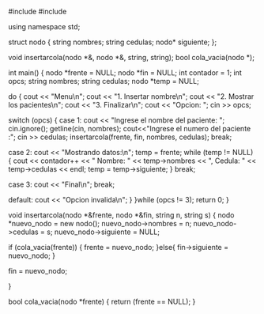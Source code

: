 #include <iostream>
#include <string>

using namespace std;

struct nodo {
string nombres; 
string cedulas;
nodo* siguiente;
};

void insertarcola(nodo *&, nodo *&, string, string);
bool cola_vacia(nodo *);

int main() {
nodo *frente = NULL;
nodo *fin = NULL;
int contador = 1; 
int opcs;
string nombres; 
string cedulas;
nodo *temp = NULL;

do {
cout << "Menu\n";
cout << "1. Insertar nombre\n";
cout << "2. Mostrar los pacientes\n";
cout << "3. Finalizar\n";
cout << "Opcion: ";
cin >> opcs;

switch (opcs) {
case 1:
cout << "Ingrese el nombre del paciente: ";
cin.ignore(); 
getline(cin, nombres); 
cout<<"Ingrese el numero del paciente :";
cin >> cedulas;
insertarcola(frente, fin, nombres, cedulas);
    break;

case 2:
cout << "Mostrando datos:\n";
temp = frente;
while (temp != NULL) {
cout << contador++ << " Nombre: " << temp->nombres << ", Cedula: " << temp->cedulas << endl;
temp = temp->siguiente;
}
    break;

case 3:
cout << "Final\n";
    break;

default:
cout << "Opcion invalida\n";
    }
}while (opcs != 3);
return 0;
}

void insertarcola(nodo *&frente, nodo *&fin, string n, string s) {
nodo *nuevo_nodo = new nodo();
nuevo_nodo->nombres = n;
nuevo_nodo->cedulas = s;
nuevo_nodo->siguiente = NULL;

if (cola_vacia(frente)) {
frente = nuevo_nodo;
    }else{
fin->siguiente = nuevo_nodo;
}

fin = nuevo_nodo;

}

bool cola_vacia(nodo *frente) {
return (frente == NULL);
}
